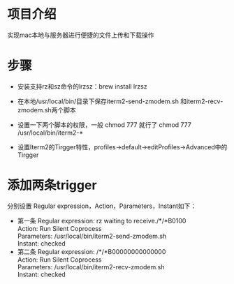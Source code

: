 # 项目介绍
实现mac本地与服务器进行便捷的文件上传和下载操作

# 步骤
- 安装支持rz和sz命令的lrzsz：brew install lrzsz

- 在本地/usr/local/bin/目录下保存iterm2-send-zmodem.sh 和iterm2-recv-zmodem.sh两个脚本

- 设置一下两个脚本的权限，一般 chmod 777 就行了
chmod 777 /usr/local/bin/iterm2-*

- 设置Iterm2的Tirgger特性，profiles->default->editProfiles->Advanced中的Tirgger

# 添加两条trigger
分别设置 Regular expression，Action，Parameters，Instant如下：

- 第一条
        Regular expression: rz waiting to receive./\*/\*B0100<br/>
        Action: Run Silent Coprocess<br/>
        Parameters: /usr/local/bin/iterm2-send-zmodem.sh<br/>
        Instant: checked<br/>
- 第二条
        Regular expression: /\*/\*B00000000000000<br/>
        Action: Run Silent Coprocess<br/>
        Parameters: /usr/local/bin/iterm2-recv-zmodem.sh<br/>
        Instant: checked<br/>
